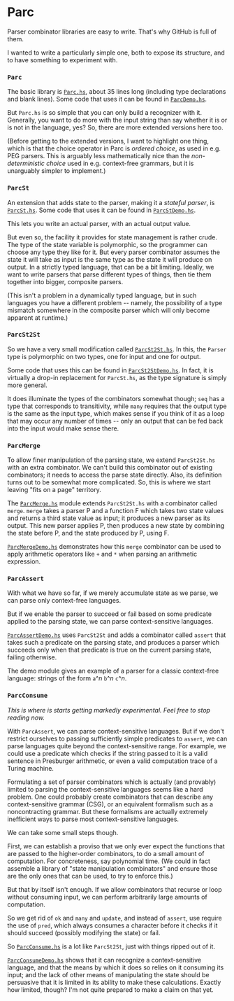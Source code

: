 Parc
====

Parser combinator libraries are easy to write.  That's why GitHub is full of them.

I wanted to write a particularly simple one, both to expose its structure,
and to have something to experiment with.

### `Parc`

The basic library is [`Parc.hs`](Parc.hs), about 35 lines long (including
type declarations and blank lines).
Some code that uses it can be found in [`ParcDemo.hs`](ParcDemo.hs).

But `Parc.hs` is so simple that you can only build a recognizer with it.
Generally, you want to do more with the input string than say whether it
is or is not in the language, yes?  So, there are more extended
versions here too.

(Before getting to the extended versions, I want to highlight one thing,
which is that the choice operator in Parc is _ordered choice_, as used in
e.g. PEG parsers.  This is arguably less mathematically nice than
the _non-deterministic choice_ used in e.g. context-free grammars,
but it is unarguably simpler to implement.)

### `ParcSt`

An extension that adds state to the parser, making it a _stateful parser_,
is [`ParcSt.hs`](ParcSt.hs).
Some code that uses it can be found in [`ParcStDemo.hs`](ParcStDemo.hs).

This lets you write an actual parser, with an actual output value.

But even so, the facility it provides for state management is rather crude.
The type of the state variable is polymorphic, so the programmer can
choose any type they like for it.  But every parser combinator assumes
the state it will take as input is the same type as the state it will
produce on output.  In a strictly typed language, that can be a bit
limiting.  Ideally, we want to write parsers that parse different types of
things, then tie them together into bigger, composite parsers.

(This isn't a problem in a dynamically typed language, but in such
languages you have a different problem -- namely, the possibility of
a type mismatch somewhere in the composite parser which will only become
apparent at runtime.)

### `ParcSt2St`

So we have a very small modification called [`ParcSt2St.hs`](ParcSt2St.hs).
In this, the `Parser` type is polymorphic on two types, one for input
and one for output.

Some code that uses this can be found in [`ParcSt2StDemo.hs`](ParcSt2StDemo.hs).
In fact, it is virtually a drop-in replacement for `ParcSt.hs`, as the type
signature is simply more general.

It does illuminate the types of the combinators somewhat though; `seq` has a
type that corresponds to transitivity, while `many` requires that the output
type is the same as the input type, which makes sense if you think of it as
a loop that may occur any number of times -- only an output that can be fed
back into the input would make sense there.

### `ParcMerge`

To allow finer manipulation of the parsing state, we extend `ParcSt2St.hs`
with an extra combinator.  We can't build this combinator out of existing
combinators; it needs to access the parse state directly.  Also, its
definition turns out to be somewhat more complicated.  So, this is where
we start leaving "fits on a page" territory.

The [`ParcMerge.hs`](ParcMerge.hs) module extends `ParcSt2St.hs` with a
combinator called `merge`.  `merge` takes a parser P and a function F which
takes two state values and returns a third state value as input; it
produces a new parser as its output.  This new parser applies P, then
produces a new state by combining the state before P, and the state produced
by P, using F.

[`ParcMergeDemo.hs`](ParcMergeDemo.hs) demonstrates how this `merge`
combinator can be used to apply arithmetic operators like `+` and `*`
when parsing an arithmetic expression.

### `ParcAssert`

With what we have so far, if we merely accumulate state as we parse,
we can parse only context-free languages.

But if we enable the parser to succeed or fail based on some predicate
applied to the parsing state, we can parse context-sensitive languages.

[`ParcAssertDemo.hs`](ParcAssertDemo.hs) uses `ParcSt2St` and adds a
combinator called `assert` that takes such a predicate on the parsing
state, and produces a parser which succeeds only when that predicate
is true on the current parsing state, failing otherwise.

The demo module gives an example of a parser for a classic
context-free language: strings of the form `a`^_n_ `b`^_n_ `c`^_n_.

### `ParcConsume`

_This is where is starts getting markedly experimental._
_Feel free to stop reading now._

With `ParcAssert`, we can parse context-sensitive languages.  But
if we don't restrict ourselves to passing sufficiently simple predicates
to `assert`, we can parse languages quite beyond the context-sensitive
range.  For example, we could use a predicate which checks if the
string passed to it is a valid sentence in Presburger arithmetic, or
even a valid computation trace of a Turing machine.

Formulating a set of parser combinators which is actually (and provably)
limited to parsing the context-sensitive languages seems like a hard
problem.  One could probably create combinators that can describe
any context-sensitive grammar (CSG), or an equivalent formalism such as
a noncontracting grammar.  But these formalisms are actually extremely
inefficient ways to parse most context-sensitive languages.

We can take some small steps though.

First, we can establish a proviso that we only ever expect the functions
that are passed to the higher-order combinators, to do a small amount of
computation.  For concreteness, say polynomial time.  (We could in fact
assemble a library of "state manipulation combinators" and ensure those
are the only ones that can be used, to try to enforce this.)

But that by itself isn't enough.  If we allow combinators that recurse or
loop without consuming input, we can perform arbitrarily large amounts
of computation.

So we get rid of `ok` and `many` and `update`, and instead of `assert`,
use require the use of `pred`, which always consumes a character before it
checks if it should succeed (possibly modifying the state) or fail.

So [`ParcConsume.hs`](ParcConsume.hs) is a lot like `ParcSt2St`, just
with things ripped out of it.

[`ParcConsumeDemo.hs`](ParcConsumeDemo.hs) shows that it can recognize
a context-sensitive language, and that the means by which it does so
relies on it consuming its input; and the lack of other means of manipulating
the state should be persuasive that it is limited in its ability to
make these calculations.  Exactly how limited, though?  I'm not
quite prepared to make a claim on that yet.
